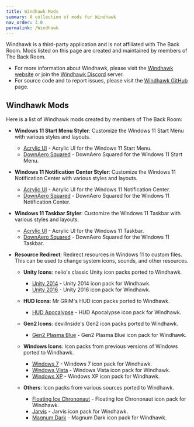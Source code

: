 ```yaml
---
title: Windhawk Mods
summary: A collection of mods for Windhawk
nav_order: 3.0
permalink: /Windhawk
---
```


Windhawk is a third-party application and is not affiliated with The Back Room. Mods listed on this page are created and maintained by members of The Back Room.
- For more information about Windhawk, please visit the [Windhawk website](https://windhawk.net) or join the [Windhawk Discord](https://discord.com/servers/windhawk-923944342991818753) server.
- For source code and to report issues, please visit the [Windhawk GitHub](https://github.com/ramensoftware/windhawk) page.

## Windhawk Mods
Here is a list of Windhawk mods created by members of The Back Room:

- **Windows 11 Start Menu Styler**: Customize the Windows 11 Start Menu with various styles and layouts.

    - [Acrylic UI](https://the-back-room.info/Windhawk/StartMenuStyler/AcrylicUI) - Acrylic UI for the Windows 11 Start Menu.
    - [DownAero Squared](https://the-back-room.info/Windhawk/StartMenuStyler/DownAeroSquared) - DownAero Squared for the Windows 11 Start Menu.

- **Windows 11 Notification Center Styler**: Customize the Windows 11 Notification Center with various styles and layouts.

    - [Acrylic UI](https://the-back-room.info/Windhawk/NotificationCenterStyler/AcrylicUI) - Acrylic UI for the Windows 11 Notification Center.
    - [DownAero Squared](https://the-back-room.info/Windhawk/NotificationCenterStyler/DownAeroSquared) - DownAero Squared for the Windows 11 Notification Center.

- **Windows 11 Taskbar Styler**: Customize the Windows 11 Taskbar with various styles and layouts.

    - [Acrylic UI](https://the-back-room.info/Windhawk/TaskbarStyler/AcrylicUI) - Acrylic UI for the Windows 11 Taskbar.
    - [DownAero Squared](https://the-back-room.info/Windhawk/TaskbarStyler/DownAeroSquared) - DownAero Squared for the Windows 11 Taskbar.

- **Resource Redirect**: Redirect resources in Windows 11 to custom files. This can be used to change system icons, sounds, and other resources.

    - **Unity Icons**: neiio's classic Unity icon packs ported to Windhawk.

        - [Unity 2014](https://the-back-room.info/Windhawk/ResourceRedirect/Unity2014) - Unity 2014 icon pack for Windhawk.
        - [Unity 2016](https://the-back-room.info/Windhawk/ResourceRedirect/Unity2016) - Unity 2016 icon pack for Windhawk.

    - **HUD  Icons**: Mr GRiM's HUD icon packs ported to Windhawk.

        - [HUD Apocalypse](https://the-back-room.info/Windhawk/ResourceRedirect/HUDApocalypse) - HUD Apocalypse icon pack for Windhawk.

    - **Gen2 Icons**: devillnside's Gen2 icon packs ported to Windhawk.

        - [Gen2 Plasma Blue](https://the-back-room.info/Windhawk/ResourceRedirect/Gen2PlasmaBlue) - Gen2 Plasma Blue icon pack for Windhawk.

    - **Windows Icons**: Icon packs from previous versions of Windows ported to Windhawk.

        - [Windows 7](https://the-back-room.info/Windhawk/ResourceRedirect/Windows7) - Windows 7 icon pack for Windhawk.
        - [Windows Vista](https://the-back-room.info/Windhawk/ResourceRedirect/WindowsVista) - Windows Vista icon pack for Windhawk.
        - [Windows XP](https://the-back-room.info/Windhawk/ResourceRedirect/WindowsXP) - Windows XP icon pack for Windhawk.

    - **Others**: Icon packs from various sources ported to Windhawk.

        - [Floating Ice Chrononaut](https://the-back-room.info/Windhawk/ResourceRedirect/FloatingIceChrononaut) - Floating Ice Chrononaut icon pack for Windhawk.
        - [Jarvis](https://the-back-room.info/Windhawk/ResourceRedirect/Jarvis) - Jarvis icon pack for Windhawk.
        - [Magnum Dark](https://the-back-room.info/Windhawk/ResourceRedirect/MagnumDark) - Magnum Dark icon pack for Windhawk.
